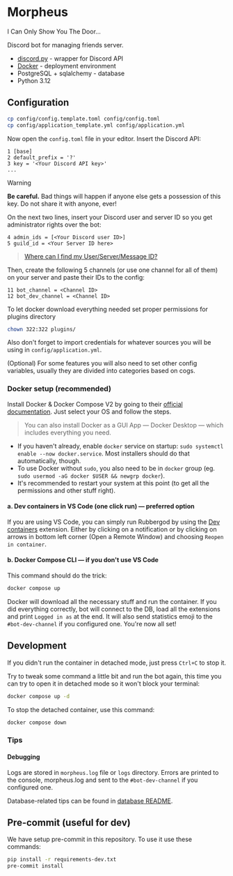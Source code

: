 # Morpheus

I Can Only Show You The Door...

Discord bot for managing friends server.

- [discord.py](https://github.com/Rapptz/discord.py) - wrapper for Discord API
- [Docker](https://docs.docker.com) - deployment environment
- PostgreSQL + sqlalchemy - database
- Python 3.12

## Configuration

```bash
cp config/config.template.toml config/config.toml
cp config/application_template.yml config/application.yml
```

Now open the `config.toml` file in your editor. Insert the Discord API:

```
1 [base]
2 default_prefix = '?'
3 key = '<Your Discord API key>'
...
```

> [!WARNING]
> __Be careful.__ Bad things will happen if anyone else gets a possession of this key. Do not share it with anyone, ever!

On the next two lines, insert your Discord user and server ID so you get administrator rights over the bot:

```
4 admin_ids = [<Your Discord user ID>]
5 guild_id = <Your Server ID here>
```

> [Where can I find my User/Server/Message ID?](https://support.discord.com/hc/en-us/articles/206346498-Where-can-I-find-my-User-Server-Message-ID-)

Then, create the following 5 channels (or use one channel for all of them) on your server and paste their IDs to the config:

```
11 bot_channel = <Channel ID>
12 bot_dev_channel = <Channel ID>
```

To let docker download everything needed set proper permissions for plugins directory

```bash
chown 322:322 plugins/
```

Also don't forget to import credentials for whatever sources you will be using in `config/application.yml`.

(Optional) For some features you will also need to set other config variables, usually they are divided into categories based on cogs.

### Docker setup (recommended)

Install Docker & Docker Compose V2 by going to their [official documentation](https://docs.docker.com/engine/install/). Just select your OS and follow the steps.

> You can also install Docker as a GUI App — Docker Desktop — which includes everything you need.

- If you haven't already, enable `docker` service on startup: `sudo systemctl enable --now docker.service`. Most installers should do that automatically, though.
- To use Docker without `sudo`, you also need to be in `docker` group (eg. `sudo usermod -aG docker $USER && newgrp docker`).
- It's recommended to restart your system at this point (to get all the permissions and other stuff right).

#### a. Dev containers in VS Code (one click run) — preferred option

If you are using VS Code, you can simply run Rubbergod by using the [Dev containers](https://marketplace.visualstudio.com/items?itemName=ms-vscode-remote.remote-containers) extension.
Either by clicking on a notification or by clicking on arrows in bottom left corner (Open a Remote Window) and choosing `Reopen in container`.

#### b. Docker Compose CLI — if you don't use VS Code

This command should do the trick:

```bash
docker compose up
```

Docker will download all the necessary stuff and run the container. If you did everything correctly, bot will connect to the DB, load all the extensions and print `Logged in as` at the end. It will also send statistics emoji to the `#bot-dev-channel` if you configured one. You're now all set!

## Development

If you didn't run the container in detached mode, just press `Ctrl+C` to stop it.

Try to tweak some command a little bit and run the bot again, this time you can try to open it in detached mode so it won't block your terminal:

```bash
docker compose up -d
```

To stop the detached container, use this command:

```bash
docker compose down
```

### Tips

#### Debugging

Logs are stored in `morpheus.log` file or `logs` directory. Errors are printed to the console, morpheus.log and sent to the `#bot-dev-channel` if you configured one.

Database-related tips can be found in [database README](database/README.md).

## Pre-commit (useful for dev)

We have setup pre-commit in this repository. To use it use these commands:

```bash
pip install -r requirements-dev.txt
pre-commit install
```
